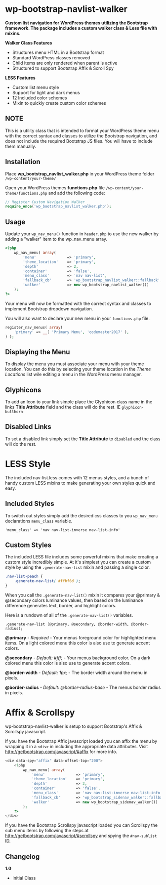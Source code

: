 wp-bootstrap-navlist-walker
===========================

**Custom list navigation for WordPress themes utilizing the Bootstrap framework. The package includes a custom walker class & Less file with mixins.**

 

**Walker Class Features**
+ Structures menu HTML in a Bootstrap format
+ Standard WordPress classes removed
+ Child items are only rendered when parent is active
+ Structured to support  Bootstrap Affix & Scroll Spy

**LESS Features**
+ Custom list menu style
+ Support for light and dark menus
+ 12 Included color schemes
+ Mixin to quickly create custom color schemes

NOTE
----
This is a utility class that is intended to format your WordPress theme menu with the correct syntax and classes to utilize the Bootstrap navigation, and does not include the required Bootstrap JS files. You will have to include them manually. 

Installation
------------
Place **wp_bootstrap_navlist_walker.php** in your WordPress theme folder `/wp-content/your-theme/`

Open your WordPress themes **functions.php** file  `/wp-content/your-theme/functions.php` and add the following code:

```php
// Register Custom Navigation Walker
require_once('wp_bootstrap_navlist_walker.php');
```

Usage
------------
Update your `wp_nav_menu()` function in `header.php` to use the new walker by adding a "walker" item to the wp_nav_menu array.

```php
<?php
	wp_nav_menu( array(
		'menu'              => 'primary',
		'theme_location'    => 'primary',
		'depth'             => 2,
		'container'         => 'false',
		'menu_class'        => 'nav nav-list',
		'fallback_cb'       => 'wp_bootstrap_navlist_walker::fallback',
		'walker'			=> new wp_bootstrap_navlist_walker())
	);
?>
```

Your menu will now be formatted with the correct syntax and classes to implement Bootstrap dropdown navigation. 

You will also want to declare your new menu in your `functions.php` file.

```php
register_nav_menus( array(
	'primary' => __( 'Primary Menu', 'codemaster2017' ),
) );
```

Displaying the Menu 
-------------------
To display the menu you must associate your menu with your theme location. You can do this by selecting your theme location in the *Theme Locations* list wile editing a menu in the WordPress menu manager.

Glyphicons
------------
To add an Icon to your link simple place the Glyphicon class name in the links **Title Attribute** field and the class will do the rest. IE `glyphicon-bullhorn`



Disabled Links
------------
To set a disabled link simply set the **Title Attribute** to `disabled` and the class will do the rest. 



LESS Style
==========
The included nav-list.less comes with 12 menus styles, and a bunch of handy custom LESS mixins to make generating your own styles quick and easy. 

Included Styles
------------
To switch out styles simply add the desired css classes to you `wp_nav_menu` declarations `menu_class` variable.

`'menu_class' => 'nav nav-list-inverse nav-list-info'`


Custom Styles
------------
The included LESS file includes some powerful mixins that make creating a custom style incredibly simple. At it's simplest you can create a custom style by using the `.generate-nav-list` mixin and passing a single color.

```css
.nav-list-peach {
	.generate-nav-list( #ffbf6d );
}
```
When you call the `.generate-nav-list()` mixin it compares your @primary & @secondary colors luminance values, then based on the luminance difference generates text, border, and highlight colors.

Here is a rundown of all of the `.generate-nav-list()` variables. 

`.generate-nav-list (@primary, @secondary, @border-width, @border-radius);`

**@primary** - *Required* - Your menus foreground color for highlighted menu items. On a light colored menu this color is also use to generate accent colors. 

**@secondary** - *Default: #fff;* - Your menus background color. On a dark colored menu this color is also use to generate accent colors.

**@border-width** - *Default: 1px;* - The border width around the menu in pixels.

**@border-radius** - *Default: @border-radius-base* - The menus border radius in pixels.


Affix & Scrollspy
=================
wp-bootstrap-navlist-walker is setup to support Bootstrap's Affix & Scrollspy javascript. 

If you have the Bootstrap Affix javascript loaded you can affix the menu by wrapping it in a `<div>` in including the appropriate data attributes. Visit http://getbootstrap.com/javascript/#affix for more info.

```php
<div data-spy="affix" data-offset-top="200">
	<?php
		wp_nav_menu( array(
			'menu'              => 'primary',
			'theme_location'    => 'primary',
			'depth'             => 2,
			'container'         => 'false',
			'menu_class'        => 'nav nav-list-inverse nav-list-info',
			'fallback_cb'       => 'wp_bootstrap_sidenav_walker::fallback',
			'walker'			=> new wp_bootstrap_sidenav_walker())
		);
	?>
</div>
```

If you have the Bootstrap Scrollspy javascript loaded you can Scrollspy the sub menu items by following the steps at http://getbootstrap.com/javascript/#scrollspy and spying the `#nav-sublist` ID.

Changelog
------------
**1.0**
+ Initial Class


